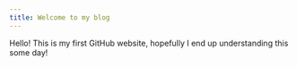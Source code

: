 ```yaml
---
title: Welcome to my blog
---
```

Hello! This is my first GitHub website, hopefully I end up understanding this some day!
